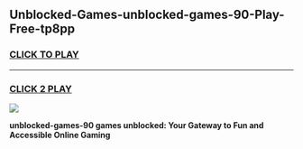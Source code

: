 
## Unblocked-Games-unblocked-games-90-Play-Free-tp8pp
<h3>
<a href="https://premium76.site?title=unblocked-games-90&ref=19M">CLICK TO PLAY</a></h3>
<hr>

<h3>
<a href="https://premium76.site?title=unblocked-games-90&ref=19M">CLICK 2 PLAY</a>
  
</h3>

<a href="https://premium76.site?title=unblocked-games-90&ref=19M"><img src="https://clearcache.store/games.png"></a>


**unblocked-games-90 games unblocked: Your Gateway to Fun and Accessible Online Gaming**
